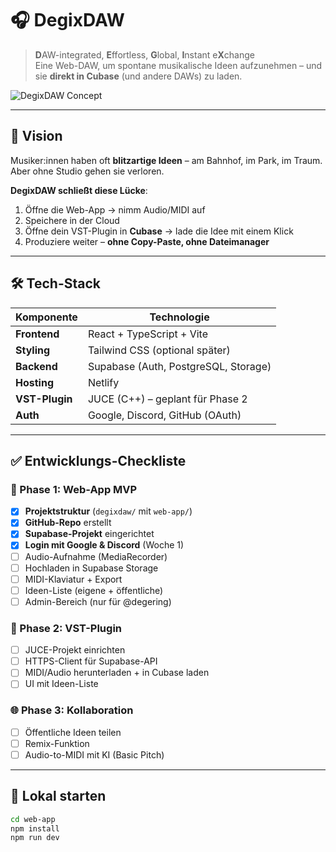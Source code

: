 # 🎧 DegixDAW

> **D**AW-integrated, **E**ffortless, **G**lobal, **I**nstant e**X**change  
> Eine Web-DAW, um spontane musikalische Ideen aufzunehmen – und sie **direkt in Cubase** (und andere DAWs) zu laden.

![DegixDAW Concept](https://via.placeholder.com/800x400?text=DegixDAW+Concept+Image) <!-- später ersetzen -->

---

## 🎯 Vision

Musiker:innen haben oft **blitzartige Ideen** – am Bahnhof, im Park, im Traum.  
Aber ohne Studio gehen sie verloren.

**DegixDAW schließt diese Lücke**:
1. Öffne die Web-App → nimm Audio/MIDI auf
2. Speichere in der Cloud
3. Öffne dein VST-Plugin in **Cubase** → lade die Idee mit einem Klick
4. Produziere weiter – **ohne Copy-Paste, ohne Dateimanager**

---

## 🛠️ Tech-Stack

| Komponente | Technologie |
|-----------|------------|
| **Frontend** | React + TypeScript + Vite |
| **Styling** | Tailwind CSS (optional später) |
| **Backend** | Supabase (Auth, PostgreSQL, Storage) |
| **Hosting** | Netlify |
| **VST-Plugin** | JUCE (C++) – geplant für Phase 2 |
| **Auth** | Google, Discord, GitHub (OAuth) |

---

## ✅ Entwicklungs-Checkliste

### 🌱 Phase 1: Web-App MVP
- [x] **Projektstruktur** (`degixdaw/` mit `web-app/`)
- [x] **GitHub-Repo** erstellt
- [x] **Supabase-Projekt** eingerichtet
- [x] **Login mit Google & Discord** (Woche 1)
- [ ] Audio-Aufnahme (MediaRecorder)
- [ ] Hochladen in Supabase Storage
- [ ] MIDI-Klaviatur + Export
- [ ] Ideen-Liste (eigene + öffentliche)
- [ ] Admin-Bereich (nur für @degering)

### 🧱 Phase 2: VST-Plugin
- [ ] JUCE-Projekt einrichten
- [ ] HTTPS-Client für Supabase-API
- [ ] MIDI/Audio herunterladen + in Cubase laden
- [ ] UI mit Ideen-Liste

### 🌐 Phase 3: Kollaboration
- [ ] Öffentliche Ideen teilen
- [ ] Remix-Funktion
- [ ] Audio-to-MIDI mit KI (Basic Pitch)

---

## 🚀 Lokal starten

```bash
cd web-app
npm install
npm run dev
